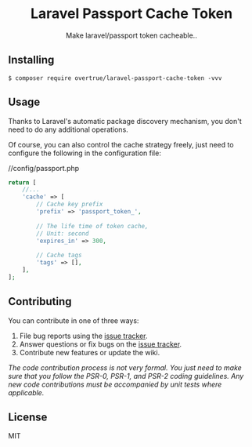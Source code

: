 <h1 align="center">Laravel Passport Cache Token</h1>

<p align="center"> Make laravel/passport token cacheable..</p>


## Installing

```shell
$ composer require overtrue/laravel-passport-cache-token -vvv
```

## Usage

Thanks to Laravel's automatic package discovery mechanism, you don't need to do any additional operations.

Of course, you can also control the cache strategy freely, just need to configure the following in the configuration file:

//config/passport.php
```php
return [
    //...
    'cache' => [
        // Cache key prefix
        'prefix' => 'passport_token_',
        
        // The life time of token cache,
        // Unit: second
        'expires_in' => 300,
        
        // Cache tags
        'tags' => [],
    ],
];
```

## Contributing

You can contribute in one of three ways:

1. File bug reports using the [issue tracker](https://github.com/vendor/package/issues).
2. Answer questions or fix bugs on the [issue tracker](https://github.com/vendor/package/issues).
3. Contribute new features or update the wiki.

_The code contribution process is not very formal. You just need to make sure that you follow the PSR-0, PSR-1, and PSR-2 coding guidelines. Any new code contributions must be accompanied by unit tests where applicable._

## License

MIT
